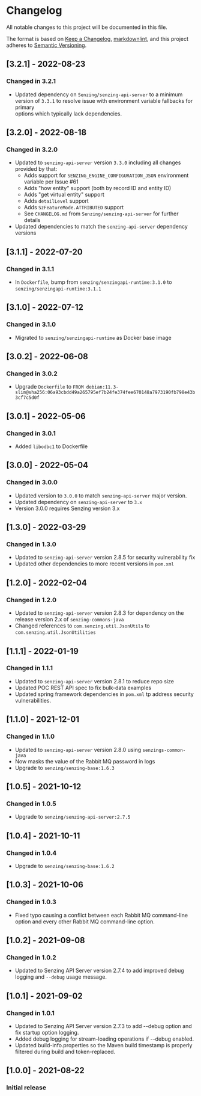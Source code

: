 # Changelog

All notable changes to this project will be documented in this file.

The format is based on [Keep a Changelog](https://keepachangelog.com/en/1.0.0/),
[markdownlint](https://dlaa.me/markdownlint/),
and this project adheres to [Semantic Versioning](https://semver.org/spec/v2.0.0.html).

## [3.2.1] - 2022-08-23

### Changed in 3.2.1

- Updated dependency on `Senzing/senzing-api-server` to a minimum version of
  `3.3.1` to resolve issue with environment variable fallbacks for primary  
  options which typically lack dependencies.

## [3.2.0] - 2022-08-18

### Changed in 3.2.0

- Updated to `senzing-api-server` version `3.3.0` including all changes provided
  by that:
  - Adds support for `SENZING_ENGINE_CONFIGURATION_JSON` environment variable
    per Issue #61
  - Adds "how entity" support (both by record ID and entity ID)
  - Adds "get virtual entity" support
  - Adds `detailLevel` support
  - Adds `SzFeatureMode.ATTRIBUTED` support
  - See `CHANGELOG.md` from `Senzing/senzing-api-server` for further details
- Updated dependencies to match the `senzing-api-server` dependency versions

## [3.1.1] - 2022-07-20

### Changed in 3.1.1

- In `Dockerfile`, bump from `senzing/senzingapi-runtime:3.1.0` to `senzing/senzingapi-runtime:3.1.1`

## [3.1.0] - 2022-07-12

### Changed in 3.1.0

- Migrated to `senzing/senzingapi-runtime` as Docker base image

## [3.0.2] - 2022-06-08

### Changed in 3.0.2

- Upgrade `Dockerfile` to `FROM debian:11.3-slim@sha256:06a93cbdd49a265795ef7b24fe374fee670148a7973190fb798e43b3cf7c5d0f`

## [3.0.1] - 2022-05-06

### Changed in 3.0.1

- Added `libodbc1` to Dockerfile

## [3.0.0] - 2022-05-04

### Changed in 3.0.0
- Updated version to `3.0.0` to match `senzing-api-server` major version.
- Updated dependency on `senzing-api-server` to `3.x`
- Version 3.0.0 requires Senzing version 3.x

## [1.3.0] - 2022-03-29

### Changed in 1.3.0
- Updated to `senzing-api-server` version 2.8.5 for security vulnerability fix
- Updated other dependencies to more recent versions in `pom.xml`

## [1.2.0] - 2022-02-04

### Changed in 1.2.0
- Updated to `senzing-api-server` version 2.8.3 for dependency on the release
  version 2.x of `senzing-commons-java`
- Changed references to `com.senzing.util.JsonUtils` to
  `com.senzing.util.JsonUtilities`

## [1.1.1] - 2022-01-19

### Changed in 1.1.1

- Updated to `senzing-api-server` version 2.8.1 to reduce repo size
- Updated POC REST API spec to fix bulk-data examples
- Updated spring framework dependencies in `pom.xml` tp address security
  vulnerabilities.

## [1.1.0] - 2021-12-01

### Changed in 1.1.0

- Updated to `senzing-api-server` version 2.8.0 using `senzings-common-java`
- Now masks the value of the Rabbit MQ password in logs
- Upgrade to `senzing/senzing-base:1.6.3`

## [1.0.5] - 2021-10-12

### Changed in 1.0.5

- Upgrade to `senzing/senzing-api-server:2.7.5`

## [1.0.4] - 2021-10-11

### Changed in 1.0.4

- Upgrade to `senzing/senzing-base:1.6.2`

## [1.0.3] - 2021-10-06

### Changed in 1.0.3

- Fixed typo causing a conflict between each Rabbit MQ command-line option and
  every other Rabbit MQ command-line option.

## [1.0.2] - 2021-09-08

### Changed in 1.0.2

- Updated to Senzing API Server version 2.7.4 to add improved debug logging
  and `--debug` usage message.

## [1.0.1] - 2021-09-02

### Changed in 1.0.1

- Updated to Senzing API Server version 2.7.3 to add --debug option and fix
  startup option logging.
- Added debug logging for stream-loading operations if --debug enabled.
- Updated build-info.properties so the Maven build timestamp is properly
  filtered during build and token-replaced.

## [1.0.0] - 2021-08-22

### Initial release
